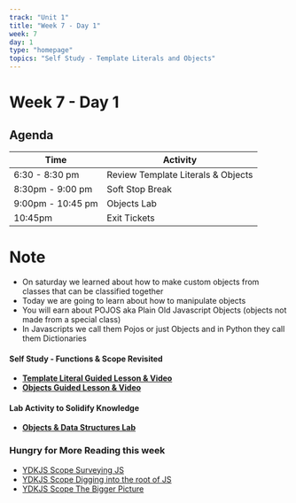 ```yaml
---
track: "Unit 1"
title: "Week 7 - Day 1"
week: 7
day: 1
type: "homepage"
topics: "Self Study - Template Literals and Objects"
---
```



# Week 7 - Day 1

## Agenda
| Time  | Activity |
| ----- | ------ |
| 6:30 - 8:30 pm | Review Template Literals & Objects |
| 8:30pm - 9:00 pm | Soft Stop Break |
| 9:00pm - 10:45 pm | Objects Lab |
| 10:45pm | Exit Tickets |

# Note
- On saturday we learned about how to make custom objects from classes that can be classified together
- Today we are going to learn about how to manipulate objects
- You will earn about POJOS aka Plain Old Javascript Objects (objects not made from a special class)
- In Javascripts we call them Pojos or just Objects and in Python they call them Dictionaries

#### Self Study - Functions & Scope Revisited
- [**Template Literal Guided Lesson & Video**](/unit1/week-7/day-1/template-literal)
- [**Objects Guided Lesson & Video**](/unit1/week-7/day-1/object)


#### Lab Activity to Solidify Knowledge 
- [**Objects & Data Structures Lab**](/unit1/week-7/day-1/lab)


### Hungry for More Reading this week
- [YDKJS Scope Surveying JS](https://github.com/getify/You-Dont-Know-JS/blob/2nd-ed/get-started/ch2.md)
- [YDKJS Scope Digging into the root of JS](https://github.com/getify/You-Dont-Know-JS/blob/2nd-ed/get-started/ch3.md)<br>
- [YDKJS Scope The Bigger Picture](https://github.com/getify/You-Dont-Know-JS/blob/2nd-ed/get-started/ch4.md)